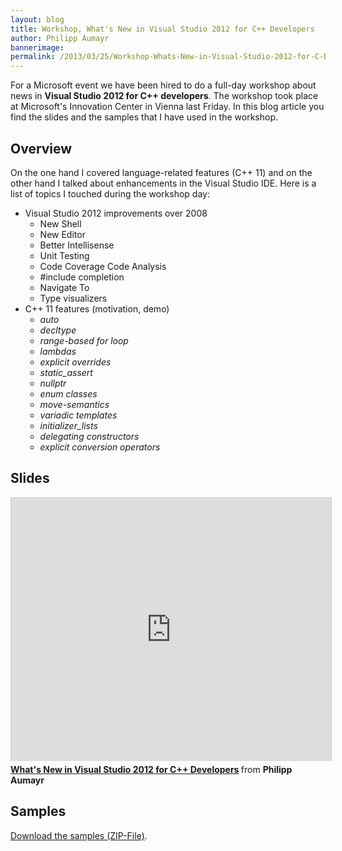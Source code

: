 ```yaml
---
layout: blog
title: Workshop, What's New in Visual Studio 2012 for C++ Developers
author: Philipp Aumayr
bannerimage: 
permalink: /2013/03/25/Workshop-Whats-New-in-Visual-Studio-2012-for-C-Developers
---
```


<p xmlns="http://www.w3.org/1999/xhtml">For a Microsoft event we have been hired to do a full-day workshop about news in <strong>Visual Studio 2012 for C++ developers</strong>. The workshop took place at Microsoft's Innovation Center in Vienna last Friday. In this blog article you find the slides and the samples that I have used in the workshop.</p><h2 xmlns="http://www.w3.org/1999/xhtml">Overview</h2><p xmlns="http://www.w3.org/1999/xhtml">On the one hand I covered language-related features (C++ 11) and on the other hand I talked about enhancements in the Visual Studio IDE. Here is a list of topics I touched during the workshop day:</p><ul xmlns="http://www.w3.org/1999/xhtml">
  <li>Visual Studio 2012 improvements over 2008

<ul><li>New Shell</li><li>New Editor </li><li>Better Intellisense </li><li>Unit Testing </li><li>Code Coverage Code Analysis </li><li>#include completion </li><li>Navigate To </li><li>Type visualizers</li></ul></li>
  <li>C++ 11 features (motivation, demo)

<ul><li><em>auto</em></li><li><em>decltype</em></li><li><em>range-based for loop</em></li><li><em>lambdas</em></li><li><em>explicit overrides</em></li><li><em>static_assert</em></li><li><em>nullptr</em></li><li><em>enum classes</em></li><li><em>move-semantics</em></li><li><em>variadic templates</em></li><li><em>initializer_lists</em></li><li><em>delegating constructors</em></li><li><em>explicit conversion operators</em></li></ul></li>
</ul><h2 xmlns="http://www.w3.org/1999/xhtml">Slides</h2><iframe src="http://de.slideshare.net/slideshow/embed_code/17667739?rel=0" width="512" height="421" frameborder="0" marginwidth="0" marginheight="0" scrolling="no" style="border:1px solid #CCC;border-width:1px 1px 0;margin-bottom:5px" allowfullscreen="allowfullscreen" webkitallowfullscreen="webkitallowfullscreen" mozallowfullscreen="mozallowfullscreen" xmlns="http://www.w3.org/1999/xhtml"></iframe><div style="margin-bottom:5px" data-mce-style="margin-bottom: 5px;" xmlns="http://www.w3.org/1999/xhtml">
  <strong>
    <a href="http://de.slideshare.net/rstropek/vcpp2012-full-styled" title="What's New in Visual Studio 2012 for C++ Developers" target="_blank">What's New in Visual Studio 2012 for C++ Developers</a>
  </strong> from <strong>Philipp Aumayr</strong></div><h2 xmlns="http://www.w3.org/1999/xhtml">Samples</h2><p xmlns="http://www.w3.org/1999/xhtml">
  <a href="{{site.baseurl}}/images/blog/2013/03/VC2012.zip" title="Samples for C++ workshop" target="_blank">Download the samples (ZIP-File)</a>.</p>